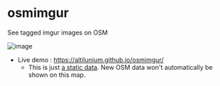 # osmimgur
See tagged imgur images on OSM


![image](https://user-images.githubusercontent.com/70379302/213383496-2e46ed7c-efe2-4f31-a440-6ed9ebe0916e.png)

* Live demo : https://altilunium.github.io/osmimgur/
  * This is just [a static data](https://www.openstreetmap.org/user/rtnf/diary/400783). New OSM data won't automatically be shown on this map.
